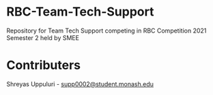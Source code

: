 # RBC-Team-Tech-Support
Repository for Team Tech Support competing in RBC Competition 2021 Semester 2 held by SMEE

# Contributers
Shreyas Uppuluri - supp0002@student.monash.edu

